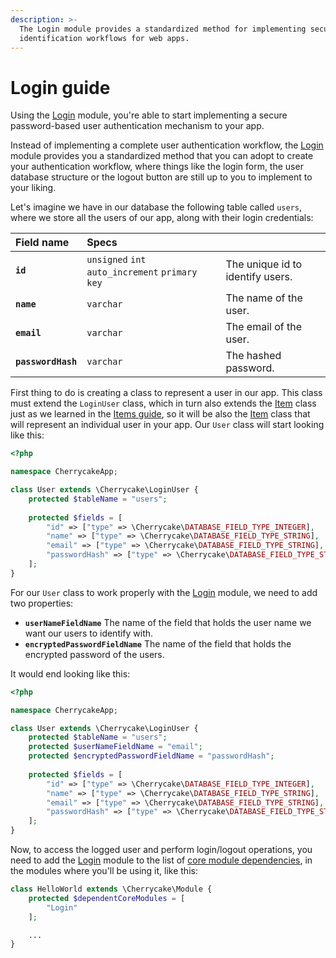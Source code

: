 ```yaml
---
description: >-
  The Login module provides a standardized method for implementing secure user
  identification workflows for web apps.
---
```


# Login guide

Using the [Login](../reference/core-modules/login.md) module, you're able to start implementing a secure password-based user authentication mechanism to your app.

Instead of implementing a complete user authentication workflow, the [Login](../reference/core-modules/login.md) module provides you a standardized method that you can adopt to create your authentication workflow, where things like the login form, the user database structure or the logout button are still up to you to implement to your liking.

Let's imagine we have in our database the following table called `users`, where we store all the users of our app, along with their login credentials:

| Field name | Specs |  |
| :--- | :--- | :--- |
| **`id`** | `unsigned` `int` `auto_increment` `primary key` | The unique id to identify users. |
| **`name`** | `varchar` | The name of the user. |
| **`email`** | `varchar` | The email of the user. |
| **`passwordHash`** | `varchar` | The hashed password. |

First thing to do is creating a class to represent a user in our app. This class must extend the `LoginUser` class, which in turn also extends the [Item](../reference/core-classes/item/) class just as we learned in the [Items guide](items-guide/), so it will be also the [Item](../reference/core-classes/item/) class that will represent an individual user in your app. Our `User` class will start looking like this:

```php
<?php

namespace CherrycakeApp;

class User extends \Cherrycake\LoginUser {
    protected $tableName = "users";
    
    protected $fields = [
        "id" => ["type" => \Cherrycake\DATABASE_FIELD_TYPE_INTEGER],
        "name" => ["type" => \Cherrycake\DATABASE_FIELD_TYPE_STRING],
        "email" => ["type" => \Cherrycake\DATABASE_FIELD_TYPE_STRING],
        "passwordHash" => ["type" => \Cherrycake\DATABASE_FIELD_TYPE_STRING]
    ];
}
```

For our `User` class to work properly with the [Login](../reference/core-modules/login.md) module, we need to add two properties:

* **`userNameFieldName`** The name of the field that holds the user name we want our users to identify with.
* **`encryptedPasswordFieldName`** The name of the field that holds the encrypted password of the users.

It would end looking like this:

```php
<?php

namespace CherrycakeApp;

class User extends \Cherrycake\LoginUser {
    protected $tableName = "users";
    protected $userNameFieldName = "email";
    protected $encryptedPasswordFieldName = "passwordHash";
    
    protected $fields = [
        "id" => ["type" => \Cherrycake\DATABASE_FIELD_TYPE_INTEGER],
        "name" => ["type" => \Cherrycake\DATABASE_FIELD_TYPE_STRING],
        "email" => ["type" => \Cherrycake\DATABASE_FIELD_TYPE_STRING],
        "passwordHash" => ["type" => \Cherrycake\DATABASE_FIELD_TYPE_STRING]
    ];
}
```

Now, to access the logged user and perform login/logout operations, you need to add the [Login](../reference/core-modules/login.md) module to the list of [core module dependencies](modules-guide.md#specifying-module-dependencies), in the modules where you'll be using it, like this:

```php
class HelloWorld extends \Cherrycake\Module {
    protected $dependentCoreModules = [
        "Login"
    ];

    ...    
}
```

